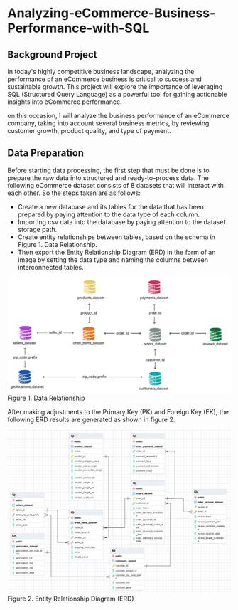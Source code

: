 # Analyzing-eCommerce-Business-Performance-with-SQL

## Background Project 
In today's highly competitive business landscape, analyzing the performance of an eCommerce business is critical to success and sustainable growth. This project will explore the importance of leveraging SQL (Structured Query Language) as a powerful tool for gaining actionable insights into eCommerce performance.

on this occasion, I will analyze the business performance of an eCommerce company, taking into account several business metrics, by reviewing customer growth, product quality, and type of payment. 

## Data Preparation 
Before starting data processing, the first step that must be done is to prepare the raw data into structured and ready-to-process data. The following eCommerce dataset consists of 8 datasets that will interact with each other. So the steps taken are as follows:

- Create a new database and its tables for the data that has been prepared by paying attention to the data type of each column.
- Importing csv data into the database by paying attention to the dataset storage path.
- Create entity relationships between tables, based on the schema in Figure 1. Data Relationship. 
- Then export the Entity Relationship Diagram (ERD) in the form of an image by setting the data type and naming the columns between interconnected tables.

![Alt text](https://github.com/hafidzalawy/Analyzing-eCommerce-Business-Performance-with-SQL/blob/master/Figure/Data%2BRelationship.png?raw=true)
<br>Figure 1. Data Relationship

After making adjustments to the Primary Key (PK) and Foreign Key (FK), the following ERD results are generated as shown in figure 2.

![Alt text](https://github.com/hafidzalawy/Analyzing-eCommerce-Business-Performance-with-SQL/blob/master/Figure/ERD%20model%20PostgreSQL.PNG?raw=true)
<br>Figure 2. Entity Relationship Diagram (ERD)
